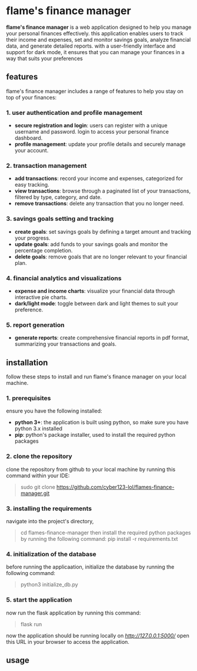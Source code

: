 # flame's finance manager

**flame's finance manager** is a web application designed to help you manage your personal finances effectively. this application enables users to track their income and expenses, set and monitor savings goals, analyze financial data, and generate detailed reports. with a user-friendly interface and support for dark mode, it ensures that you can manage your finances in a way that suits your preferences


## features

flame's finance manager includes a range of features to help you stay on top of your finances:

### 1. user authentication and profile management
- **secure registration and login**: users can register with a unique username and password. login to access your personal finance dashboard.
- **profile management**: update your profile details and securely manage your account.

### 2. transaction management
- **add transactions**: record your income and expenses, categorized for easy tracking.
- **view transactions**: browse through a paginated list of your transactions, filtered by type, category, and date.
- **remove transactions**: delete any transaction that you no longer need.

### 3. savings goals setting and tracking
- **create goals**: set savings goals by defining a target amount and tracking your progress.
- **update goals**: add funds to your savings goals and monitor the percentage completion.
- **delete goals**: remove goals that are no longer relevant to your financial plan.

### 4. financial analytics and visualizations
- **expense and income charts**: visualize your financial data through interactive pie charts.
- **dark/light mode**: toggle between dark and light themes to suit your preference.

### 5. report generation
- **generate reports**: create comprehensive financial reports in pdf format, summarizing your transactions and goals.



## installation

follow these steps to install and run flame's finance manager on your local machine.

### 1. prerequisites
ensure you have the following installed:
- **python 3+**: the application is built using python, so make sure you have python 3.x installed
- **pip**: python's package installer, used to install the required python packages

### 2. clone the repository
clone the repository from github to your local machine by running this command within your IDE:
> sudo git clone https://github.com/cyber123-lol/flames-finance-manager.git

### 3. installing the requirements
navigate into the project's directory,
> cd flames-finance-manager
then install the required python packages by running the following command:
> pip install -r requirements.txt

### 4. initialization of the database
before running the applicaation, initialize the database by running the following command:
> python3 initialize_db.py

### 5. start the application
now run the flask application by running this command:
> flask run

now the application should be running locally on *http://127.0.0.1:5000/*
open this URL in your browser to access the application.




## usage
